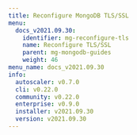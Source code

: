 ```yaml
---
title: Reconfigure MongoDB TLS/SSL
menu:
  docs_v2021.09.30:
    identifier: mg-reconfigure-tls
    name: Reconfigure TLS/SSL
    parent: mg-mongodb-guides
    weight: 46
menu_name: docs_v2021.09.30
info:
  autoscaler: v0.7.0
  cli: v0.22.0
  community: v0.22.0
  enterprise: v0.9.0
  installer: v2021.09.30
  version: v2021.09.30
---
```



